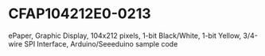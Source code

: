 # CFAP104212E0-0213
ePaper, Graphic Display, 104x212 pixels, 1-bit Black/White, 1-bit Yellow, 3/4-wire SPI Interface, Arduino/Seeeduino sample code 
